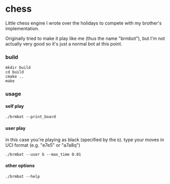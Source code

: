 # chess

Little chess engine I wrote over the holidays to compete with my brother's implementation.

Originally tried to make it play like me (thus the name "brmbot"), but I'm not actually very good so it's just a normal bot at this point.

### build

```
mkdir build
cd build
cmake ..
make
```

### usage

#### self play

```
./brmbot --print_board
```

#### user play

in this case you're playing as black (specified by the `b`). type your moves in UCI format (e.g. "e7e5" or "a7a8q")
```
./brmbot --user b --max_time 0.01
```

#### other options

```
./brmbot --help
```
